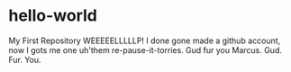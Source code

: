 # hello-world
My First Repository
WEEEEELLLLLP!
I done gone made a github account, now I gots me one uh'them re-pause-it-torries.
Gud fur you Marcus. Gud. Fur. You.
